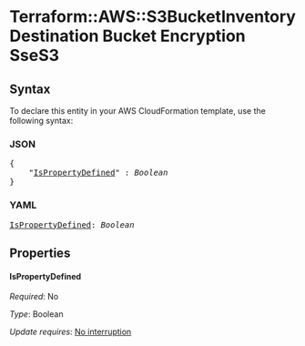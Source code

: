 # Terraform::AWS::S3BucketInventory Destination Bucket Encryption SseS3

## Syntax

To declare this entity in your AWS CloudFormation template, use the following syntax:

### JSON

<pre>
{
    "<a href="#ispropertydefined" title="IsPropertyDefined">IsPropertyDefined</a>" : <i>Boolean</i>
}
</pre>

### YAML

<pre>
<a href="#ispropertydefined" title="IsPropertyDefined">IsPropertyDefined</a>: <i>Boolean</i>
</pre>

## Properties

#### IsPropertyDefined

_Required_: No

_Type_: Boolean

_Update requires_: [No interruption](https://docs.aws.amazon.com/AWSCloudFormation/latest/UserGuide/using-cfn-updating-stacks-update-behaviors.html#update-no-interrupt)


